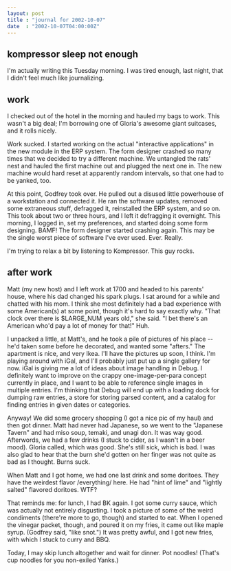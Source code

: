 ```yaml
---
layout: post
title : "journal for 2002-10-07"
date  : "2002-10-07T04:00:00Z"
---
```



## kompressor sleep not enough

I'm actually writing this Tuesday morning.  I was tired enough, last night, that I didn't feel much like journalizing.

## work

I checked out of the hotel in the morning and hauled my bags to work.  This wasn't a big deal;  I'm borrowing one of Gloria's awesome giant suitcases, and it rolls nicely.

Work sucked.  I started working on the actual "interactive applications" in the new module in the ERP system.  The form designer crashed so many times that we decided to try a different machine.  We untangled the rats' nest and hauled the first machine out and plugged the next one in.  The new machine would hard reset at apparently random intervals, so that one had to be yanked, too.

At this point, Godfrey took over.  He pulled out a disused little powerhouse of a workstation and connected it.  He ran the software updates, removed some extraneous stuff, defragged it, reinstalled the ERP system, and so on.  This took about two or three hours, and I left it defragging it overnight.  This morning, I logged in, set my preferences, and started doing some form designing.  BAMF!  The form designer started crashing again.  This may be the single worst piece of software I've ever used.  Ever.  Really.

I'm trying to relax a bit by listening to Kompressor.  This guy rocks.

## after work

Matt (my new host) and I left work at 1700 and headed to his parents' house, where his dad changed his spark plugs.  I sat around for a while and chatted with his mom.  I think she most definitely had a bad experience with some American(s) at some point, though it's hard to say exactly why.  "That clock over there is $LARGE_NUM years old," she said.  "I bet there's an American who'd pay a lot of money for that!"  Huh.

I unpacked a little, at Matt's, and he took a pile of pictures of his place -- he'd taken some before he decorated, and wanted some "afters."  The apartment is nice, and very Ikea.  I'll have the pictures up soon, I think.  I'm playing around with iGal, and I'll probably just put up a single gallery for now.  iGal is giving me a lot of ideas about image handling in Debug.  I definitely want to improve on the crappy one-image-per-para concept currently in place, and I want to be able to reference single images in multiple entries.  I'm thinking that Debug will end up with a loading dock for dumping raw entries, a store for storing parsed content, and a catalog for finding entries in given dates or categories.

Anyway!  We did some grocery shopping (I got a nice pic of my haul) and then got dinner.  Matt had never had Japanese, so we went to the "Japanese Tavern" and had miso soup, temaki, and unagi don.  It was way good.  Afterwords, we had a few drinks (I stuck to cider, as I wasn't in a beer mood).  Gloria called, which was good.  She's still sick, which is bad.  I was also glad to hear that the burn she'd gotten on her finger was not quite as bad as I thought.  Burns suck.

When Matt and I got home, we had one last drink and some doritoes.  They have the weirdest flavor /everything/ here.  He had "hint of lime" and "lightly salted" flavored doritoes.  WTF?

That reminds me:  for lunch, I had BK again.  I got some curry sauce, which was actually not entirely disgusting.  I took a picture of some of the weird condiments (there're more to go, though) and started to eat.  When I opened the vinegar packet, though, and poured it on my fries, it came out like maple syrup.  (Godfrey said, "like snot.")  It was pretty awful, and I got new fries, with which I stuck to curry and BBQ.

Today, I may skip lunch altogether and wait for dinner.  Pot noodles!  (That's cup noodles for you non-exiled Yanks.)

